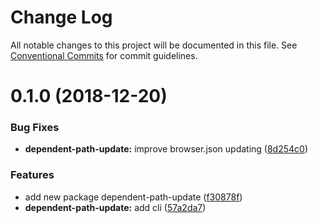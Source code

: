 # Change Log

All notable changes to this project will be documented in this file.
See [Conventional Commits](https://conventionalcommits.org) for commit guidelines.

<a name="0.1.0"></a>
# 0.1.0 (2018-12-20)


### Bug Fixes

* **dependent-path-update:** improve browser.json updating ([8d254c0](https://github.com/marko-js/utils/tree/master/packages/dependent-path-update/commit/8d254c0))


### Features

* add new package dependent-path-update ([f30878f](https://github.com/marko-js/utils/tree/master/packages/dependent-path-update/commit/f30878f))
* **dependent-path-update:** add cli ([57a2da7](https://github.com/marko-js/utils/tree/master/packages/dependent-path-update/commit/57a2da7))
